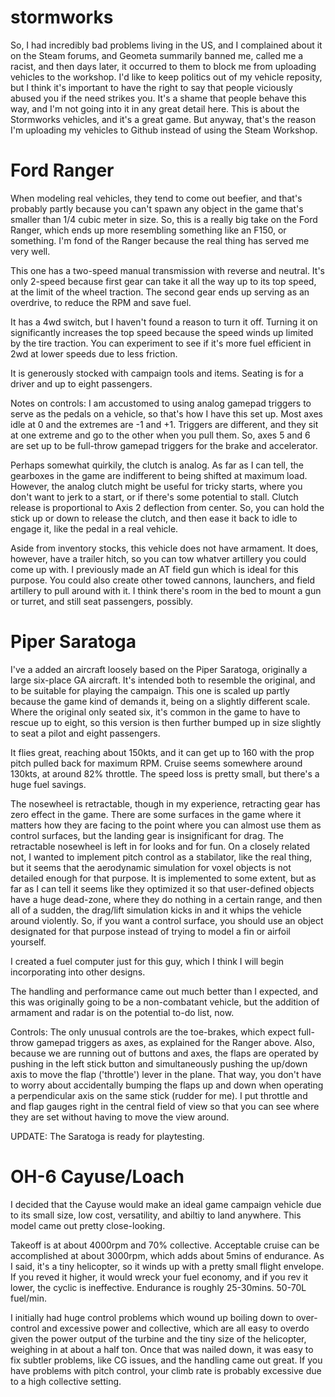 # stormworks

So, I had incredibly bad problems living in the US, and I complained about it on the Steam forums, and Geometa
summarily banned me, called me a racist, and then days later, it occurred to them to block me from uploading
vehicles to the workshop. I'd like to keep politics out of my vehicle reposity, but I think it's important to
have the right to say that people viciously abused you if the need strikes you. It's a shame that people behave
this way, and I'm not going into it in any great detail here. This is about the Stormworks vehicles, and it's a
great game. But anyway, that's the reason I'm uploading my vehicles to Github instead of using the Steam Workshop.

# Ford Ranger
When modeling real vehicles, they tend to come out beefier, and that's probably partly because you can't spawn any object
in the game that's smaller than 1/4 cubic meter in size. So, this is a really big take on the Ford Ranger, which ends up
more resembling something like an F150, or something. I'm fond of the Ranger because the real thing has served me very well.

This one has a two-speed manual transmission with reverse and neutral. It's only 2-speed because first gear can take it
all the way up to its top speed, at the limit of the wheel traction. The second gear ends up serving as an overdrive, to
reduce the RPM and save fuel.

It has a 4wd switch, but I haven't found a reason to turn it off. Turning it on significantly increases the top speed
because the speed winds up limited by the tire traction. You can experiment to see if it's more fuel efficient in 2wd at lower
speeds due to less friction.

It is generously stocked with campaign tools and items. Seating is for a driver and up to eight passengers.

Notes on controls:
I am accustomed to using analog gamepad triggers to serve as the pedals on a vehicle, so that's how I have this set up.
Most axes idle at 0 and the extremes are -1 and +1. Triggers are different, and they sit at one extreme and go to the other
when you pull them. So, axes 5 and 6 are set up to be full-throw gamepad triggers for the brake and accelerator.

Perhaps somewhat quirkily, the clutch is analog. As far as I can tell, the gearboxes in the game are indifferent to being
shifted at maximum load. However, the analog clutch might be useful for tricky starts, where you don't want to jerk to a start,
or if there's some potential to stall. Clutch release is proportional to Axis 2 deflection from center. So, you can hold the stick up
or down to release the clutch, and then ease it back to idle to engage it, like the pedal in a real vehicle.

Aside from inventory stocks, this vehicle does not have armament. It does, however, have a trailer hitch, so you can tow whatver
artillery you could come up with. I previously made an AT field gun which is ideal for this purpose. You could also create
other towed cannons, launchers, and field artillery to pull around with it. I think there's room in the bed to mount a gun or
turret, and still seat passengers, possibly.

# Piper Saratoga
I've a added an aircraft loosely based on the Piper Saratoga, originally a large six-place GA aircraft.
It's intended both to resemble the original, and to be suitable for playing the campaign.
This one is scaled up partly because the game kind of demands it, being on a slightly different scale.
Where the original only seated six, it's common in the game to have to rescue up to eight, so
this version is then further bumped up in size slightly to seat a pilot and eight passengers.

It flies great, reaching about 150kts, and it can get up to 160 with the prop pitch pulled back for maximum RPM.
Cruise seems somewhere around 130kts, at around 82% throttle. The speed loss is pretty small,
but there's a huge fuel savings.

The nosewheel is retractable, though in my experience, retracting gear has zero effect in the game. There are
some surfaces in the game where it matters how they are facing to the point where you can almost
use them as control surfaces, but the landing gear is insignificant for drag. The retractable
nosewheel is left in for looks and for fun. On a closely related not, I wanted to implement pitch control
as a stabilator, like the real thing, but it seems that the aerodynamic simulation for voxel objects is
not detailed enough for that purpose. It is implemented to some extent, but as far as I can tell it
seems like they optimized it so that user-defined objects have a huge dead-zone, where they do nothing in a certain range,
and then all of a sudden, the drag/lift simulation kicks in and it whips the vehicle around violently.
So, if you want a control surface, you should use an object designated for that purpose instead of trying to
model a fin or airfoil yourself.

I created a fuel computer just for this guy, which I think I will begin incorporating into other designs.

The handling and performance came out much better than I expected, and this was originally going to be
a non-combatant vehicle, but the addition of armament and radar is on the potential to-do list, now.

Controls:
The only unusual controls are the toe-brakes, which expect full-throw gamepad triggers as axes, as explained
for the Ranger above. Also, because we are running out of buttons and axes, the flaps are operated by pushing
in the left stick button and simultaneously pushing the up/down axis to move the flap ('throttle') lever in the plane. That way,
you don't have to worry about accidentally bumping the flaps up and down when operating a perpendicular axis on the same stick
(rudder for me). I put throttle and and flap gauges right in the central field of view so that you can see where they are set without
having to move the view around.

UPDATE: The Saratoga is ready for playtesting.

# OH-6 Cayuse/Loach
I decided that the Cayuse would make an ideal game campaign vehicle due to its small size, low cost, versatility, and abiltiy to land anywhere.
This model came out pretty close-looking.

Takeoff is at about 4000rpm and 70% collective. Acceptable cruise can be accomplished at about 3000rpm, which adds about 5mins of endurance. As I said, it's a tiny helicopter, so it winds up with a pretty small flight envelope. If you reved it higher, it would wreck your fuel economy, and if you rev it lower, the cyclic is ineffective. Endurance is roughly 25-30mins. 50-70L fuel/min.

I initially had huge control problems which wound up boiling down to over-control and excessive power and collective, which are all easy to overdo given the power output of the turbine and the tiny size of the helicopter, weighing in at about a half ton. Once that was nailed down, it was easy to fix subtler problems, like CG issues, and the handling came out great. If you have problems with pitch control, your climb rate is probably excessive due to a high collective setting.
